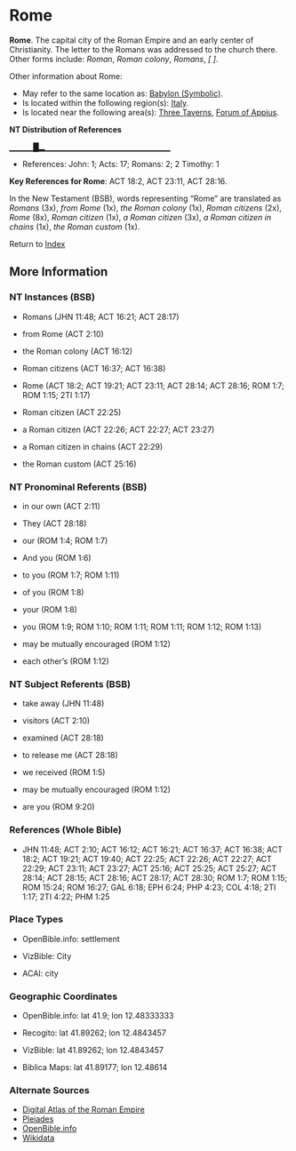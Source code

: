 # Rome
**Rome**. 
The capital city of the Roman Empire and an early center of Christianity. The letter to the Romans was addressed to the church there. 
Other forms include: 
*Roman*, *Roman colony*, *Romans*, *[ ]*. 




Other information about Rome:


* May refer to the same location as: 
[Babylon (Symbolic)](Babylon.2.md). 
* Is located within the following region(s): 
[Italy](Italy.md). 
* Is located near the following area(s): 
[Three Taverns](ThreeTaverns.md), [Forum of Appius](ForumOfAppius.md). 


**NT Distribution of References**

▁▁▁▁█▂▁▁▁▁▁▁▁▁▁▁▁▁▁▁▁▁▁▁▁▁▁
* References: John: 1; Acts: 17; Romans: 2; 2 Timothy: 1



**Key References for Rome**: 
ACT 18:2, ACT 23:11, ACT 28:16. 




In the New Testament (BSB), words representing “Rome” are translated as 
*Romans* (3x), *from Rome* (1x), *the Roman colony* (1x), *Roman citizens* (2x), *Rome* (8x), *Roman citizen* (1x), *a Roman citizen* (3x), *a Roman citizen in chains* (1x), *the Roman custom* (1x). 


Return to [Index](00-Index.md)

## More Information

### NT Instances (BSB)

* Romans (JHN 11:48; ACT 16:21; ACT 28:17)

* from Rome (ACT 2:10)

* the Roman colony (ACT 16:12)

* Roman citizens (ACT 16:37; ACT 16:38)

* Rome (ACT 18:2; ACT 19:21; ACT 23:11; ACT 28:14; ACT 28:16; ROM 1:7; ROM 1:15; 2TI 1:17)

* Roman citizen (ACT 22:25)

* a Roman citizen (ACT 22:26; ACT 22:27; ACT 23:27)

* a Roman citizen in chains (ACT 22:29)

* the Roman custom (ACT 25:16)



### NT Pronominal Referents (BSB)

* in our own (ACT 2:11)

* They (ACT 28:18)

* our (ROM 1:4; ROM 1:7)

* And you (ROM 1:6)

* to you (ROM 1:7; ROM 1:11)

* of you (ROM 1:8)

* your (ROM 1:8)

* you (ROM 1:9; ROM 1:10; ROM 1:11; ROM 1:11; ROM 1:12; ROM 1:13)

* may be mutually encouraged (ROM 1:12)

* each other’s (ROM 1:12)



### NT Subject Referents (BSB)

* take away (JHN 11:48)

* visitors (ACT 2:10)

* examined (ACT 28:18)

* to release me (ACT 28:18)

* we received (ROM 1:5)

* may be mutually encouraged (ROM 1:12)

* are you (ROM 9:20)



### References (Whole Bible)

* JHN 11:48; ACT 2:10; ACT 16:12; ACT 16:21; ACT 16:37; ACT 16:38; ACT 18:2; ACT 19:21; ACT 19:40; ACT 22:25; ACT 22:26; ACT 22:27; ACT 22:29; ACT 23:11; ACT 23:27; ACT 25:16; ACT 25:25; ACT 25:27; ACT 28:14; ACT 28:15; ACT 28:16; ACT 28:17; ACT 28:30; ROM 1:7; ROM 1:15; ROM 15:24; ROM 16:27; GAL 6:18; EPH 6:24; PHP 4:23; COL 4:18; 2TI 1:17; 2TI 4:22; PHM 1:25


### Place Types

* OpenBible.info: settlement

* VizBible: City

* ACAI: city



### Geographic Coordinates

* OpenBible.info: lat 41.9; lon 12.48333333

* Recogito: lat 41.89262; lon 12.4843457

* VizBible: lat 41.89262; lon 12.4843457

* Biblica Maps: lat 41.89177; lon 12.48614



### Alternate Sources

* [Digital Atlas of the Roman Empire](https://imperium.ahlfeldt.se/places/1438)
* [Pleiades](https://pleiades.stoa.org/places/423025)
* [OpenBible.info](https://www.openbible.info/geo/ancient/afc8e7a)
* [Wikidata](http://www.wikidata.org/entity/Q220)



